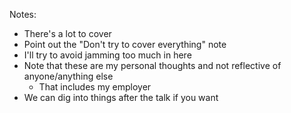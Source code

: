 

Notes:
- There's a lot to cover
- Point out the "Don't try to cover everything" note
- I'll try to avoid jamming too much in here
- Note that these are my personal thoughts and not reflective of anyone/anything else
  - That includes my employer
- We can dig into things after the talk if you want